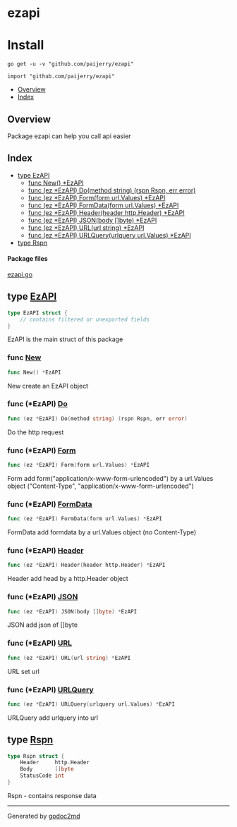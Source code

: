 

# ezapi

# Install
`go get -u -v "github.com/paijerry/ezapi"`

`import "github.com/paijerry/ezapi"`

* [Overview](#pkg-overview)
* [Index](#pkg-index)

## <a name="pkg-overview">Overview</a>
Package ezapi can help you call api easier




## <a name="pkg-index">Index</a>
* [type EzAPI](#EzAPI)
  * [func New() *EzAPI](#New)
  * [func (ez *EzAPI) Do(method string) (rspn Rspn, err error)](#EzAPI.Do)
  * [func (ez *EzAPI) Form(form url.Values) *EzAPI](#EzAPI.Form)
  * [func (ez *EzAPI) FormData(form url.Values) *EzAPI](#EzAPI.FormData)
  * [func (ez *EzAPI) Header(header http.Header) *EzAPI](#EzAPI.Header)
  * [func (ez *EzAPI) JSON(body []byte) *EzAPI](#EzAPI.JSON)
  * [func (ez *EzAPI) URL(url string) *EzAPI](#EzAPI.URL)
  * [func (ez *EzAPI) URLQuery(urlquery url.Values) *EzAPI](#EzAPI.URLQuery)
* [type Rspn](#Rspn)


#### <a name="pkg-files">Package files</a>
[ezapi.go](/src/github.com/paijerry/ezapi/ezapi.go) 






## <a name="EzAPI">type</a> [EzAPI](/src/target/ezapi.go?s=181:315#L4)
``` go
type EzAPI struct {
    // contains filtered or unexported fields
}
```
EzAPI is the main struct of this package







### <a name="New">func</a> [New](/src/target/ezapi.go?s=459:476#L21)
``` go
func New() *EzAPI
```
New create an EzAPI object





### <a name="EzAPI.Do">func</a> (\*EzAPI) [Do](/src/target/ezapi.go?s=1513:1570#L75)
``` go
func (ez *EzAPI) Do(method string) (rspn Rspn, err error)
```
Do the http request




### <a name="EzAPI.Form">func</a> (\*EzAPI) [Form](/src/target/ezapi.go?s=851:896#L39)
``` go
func (ez *EzAPI) Form(form url.Values) *EzAPI
```
Form add form("application/x-www-form-urlencoded") by a url.Values object ("Content-Type", "application/x-www-form-urlencoded")




### <a name="EzAPI.FormData">func</a> (\*EzAPI) [FormData](/src/target/ezapi.go?s=1009:1058#L45)
``` go
func (ez *EzAPI) FormData(form url.Values) *EzAPI
```
FormData add formdata by a url.Values object (no Content-Type)




### <a name="EzAPI.Header">func</a> (\*EzAPI) [Header](/src/target/ezapi.go?s=541:591#L26)
``` go
func (ez *EzAPI) Header(header http.Header) *EzAPI
```
Header add head by a http.Header object




### <a name="EzAPI.JSON">func</a> (\*EzAPI) [JSON](/src/target/ezapi.go?s=1206:1247#L57)
``` go
func (ez *EzAPI) JSON(body []byte) *EzAPI
```
JSON add json of []byte




### <a name="EzAPI.URL">func</a> (\*EzAPI) [URL](/src/target/ezapi.go?s=1421:1460#L69)
``` go
func (ez *EzAPI) URL(url string) *EzAPI
```
URL set url




### <a name="EzAPI.URLQuery">func</a> (\*EzAPI) [URLQuery](/src/target/ezapi.go?s=1313:1366#L63)
``` go
func (ez *EzAPI) URLQuery(urlquery url.Values) *EzAPI
```
URLQuery add urlquery into url




## <a name="Rspn">type</a> [Rspn](/src/target/ezapi.go?s=349:428#L14)
``` go
type Rspn struct {
    Header     http.Header
    Body       []byte
    StatusCode int
}
```
Rspn - contains response data














- - -
Generated by [godoc2md](http://godoc.org/github.com/davecheney/godoc2md)
